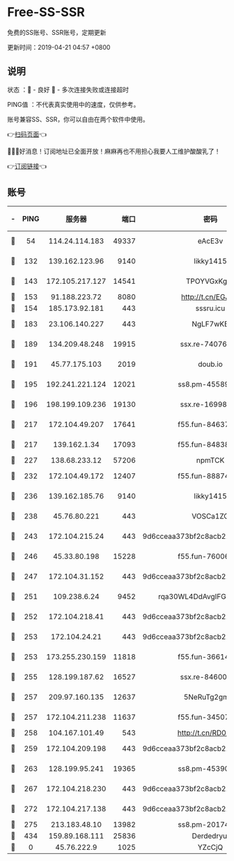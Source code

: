 # Free-SS-SSR

免费的SS账号、SSR账号，定期更新

更新时间：2019-04-21 04:57 +0800

## 说明

状态     ：🙂 - 良好 🙁 - 多次连接失败或连接超时

PING值   ：不代表真实使用中的速度，仅供参考。

账号兼容SS、SSR，你可以自由在两个软件中使用。

👉[扫码页面](https://liesauer.github.io/Free-SS-SSR/)👈

🎉🎉🎉好消息！订阅地址已全面开放！麻麻再也不用担心我要人工维护酸酸乳了！

👉[订阅链接](https://www.liesauer.net/yogurt/subscribe?ACCESS_TOKEN=DAYxR3mMaZAsaqUb)👈

## 账号

|-|PING|服务器|端口|密码|加密方式|区域|
|:----:|:----:|:-----:|-----:|:----:|:----:|:----:|
|🙂|54|114.24.114.183|49337|eAcE3v|chacha20-ietf|TW|
|🙂|132|139.162.123.96|9140|likky1415|aes-256-cfb|JP|
|🙂|143|172.105.217.127|14541|TPOYVGxKglpi|aes-256-cfb|JP|
|🙂|153|91.188.223.72|8080|http://t.cn/EGJIyrl|rc4-md5|RU|
|🙂|154|185.173.92.181|443|sssru.icu|rc4-md5|RU|
|🙂|183|23.106.140.227|443|NgLF7wKB|aes-256-cfb|US|
|🙂|189|134.209.48.248|19915|ssx.re-74076928|aes-256-cfb|US|
|🙂|191|45.77.175.103|2019|doub.io|aes-128-ctr|SG|
|🙂|195|192.241.221.124|12021|ss8.pm-45589166|aes-256-cfb|US|
|🙂|196|198.199.109.236|19130|ssx.re-16998914|aes-256-cfb|US|
|🙂|217|172.104.49.207|17641|f55.fun-84637205|aes-256-cfb|SG|
|🙂|217|139.162.1.34|17093|f55.fun-84838743|aes-256-cfb|SG|
|🙂|227|138.68.233.12|57206|npmTCK|rc4-md5|US|
|🙂|232|172.104.49.172|12407|f55.fun-88874010|aes-256-cfb|SG|
|🙂|236|139.162.185.76|9140|likky1415|aes-256-cfb|DE|
|🙂|238|45.76.80.221|443|VOSCa1ZG|aes-256-cfb|DE|
|🙂|243|172.104.215.24|443|9d6cceaa373bf2c8acb22e60b6a58be6|aes-256-cfb|US|
|🙂|246|45.33.80.198|15228|f55.fun-76006716|aes-256-cfb|US|
|🙂|247|172.104.31.152|443|9d6cceaa373bf2c8acb22e60b6a58be6|aes-256-cfb|US|
|🙂|251|109.238.6.24|9452|rqa30WL4DdAvgIFG6Fs3znzTa|aes-256-cfb|FR|
|🙂|252|172.104.218.41|443|9d6cceaa373bf2c8acb22e60b6a58be6|aes-256-cfb|US|
|🙂|253|172.104.24.21|443|9d6cceaa373bf2c8acb22e60b6a58be6|aes-256-cfb|US|
|🙂|253|173.255.230.159|11818|f55.fun-36614091|aes-256-cfb|US|
|🙂|255|128.199.187.62|16527|ssx.re-84600729|aes-256-cfb|SG|
|🙂|257|209.97.160.135|12637|5NeRuTg2gmxu|aes-256-cfb|SG|
|🙂|257|172.104.211.238|11637|f55.fun-34507560|aes-256-cfb|US|
|🙂|258|104.167.101.49|543|http://t.cn/RD0D7sx|rc4-md5|CA|
|🙂|259|172.104.209.198|443|9d6cceaa373bf2c8acb22e60b6a58be6|aes-256-cfb|US|
|🙂|263|128.199.95.241|19365|ss8.pm-45390350|aes-256-cfb|SG|
|🙂|267|172.104.218.230|443|9d6cceaa373bf2c8acb22e60b6a58be6|aes-256-cfb|US|
|🙂|272|172.104.217.138|443|9d6cceaa373bf2c8acb22e60b6a58be6|aes-256-cfb|US|
|🙂|275|213.183.48.10|13982|ss8.pm-20174684|rc4-md5|RU|
|🙂|434|159.89.168.111|25836|Derdedryuj|chacha20|IN|
|🙁|0|45.76.222.9|1025|YZcCjQ|rc4-md5|JP|
